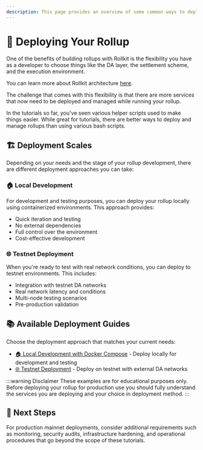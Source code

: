 ```yaml
---
description: This page provides an overview of some common ways to deploy rollups.
---
```


# 🚀 Deploying Your Rollup

One of the benefits of building rollups with Rollkit is the flexibility you have as a developer to choose things like the DA layer, the settlement scheme, and the execution environment.

You can learn more about Rollkit architecture [here](/learn/stack.md).

The challenge that comes with this flexibility is that there are more services that now need to be deployed and managed while running your rollup.

In the tutorials so far, you've seen various helper scripts used to make things easier. While great for tutorials, there are better ways to deploy and manage rollups than using various bash scripts.

## 🏗️ Deployment Scales

Depending on your needs and the stage of your rollup development, there are different deployment approaches you can take:

### 🏠 Local Development
For development and testing purposes, you can deploy your rollup locally using containerized environments. This approach provides:
- Quick iteration and testing
- No external dependencies
- Full control over the environment
- Cost-effective development

### 🌐 Testnet Deployment
When you're ready to test with real network conditions, you can deploy to testnet environments. This includes:
- Integration with testnet DA networks
- Real network latency and conditions
- Multi-node testing scenarios
- Pre-production validation


## 📚 Available Deployment Guides

Choose the deployment approach that matches your current needs:

* [🏠 Local Development with Docker Compose](./local.md) - Deploy locally for development and testing
* [🌐 Testnet Deployment](./testnet.md) - Deploy on testnet with external DA networks

:::warning Disclaimer
These examples are for educational purposes only. Before deploying your rollup for production use you should fully understand the services you are deploying and your choice in deployment method.
:::

## 🎉 Next Steps

For production mainnet deployments, consider additional requirements such as monitoring, security audits, infrastructure hardening, and operational procedures that go beyond the scope of these tutorials.
